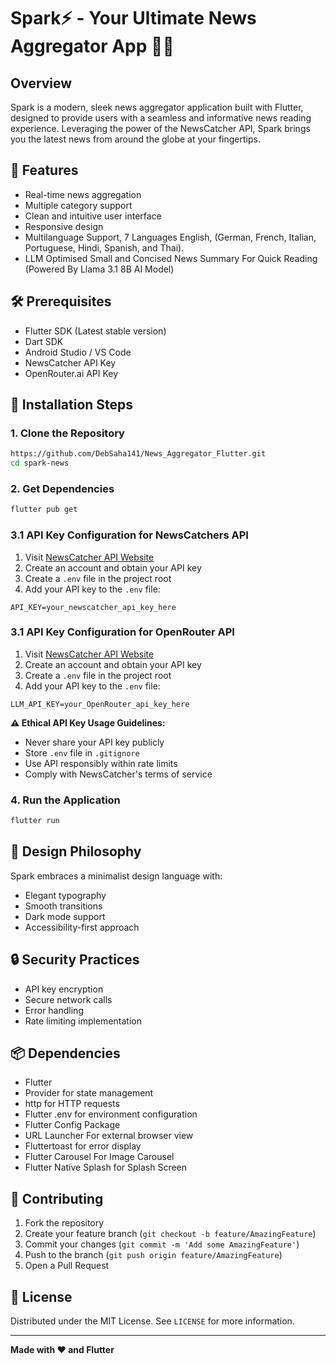 # Spark⚡ - Your Ultimate News Aggregator App 📰💥

## Overview

Spark is a modern, sleek news aggregator application built with Flutter, designed to provide users with a seamless and informative news reading experience. Leveraging the power of the NewsCatcher API, Spark brings you the latest news from around the globe at your fingertips.

## 🌟 Features

- Real-time news aggregation
- Multiple category support
- Clean and intuitive user interface
- Responsive design
- Multilanguage Support, 7 Languages English, (German, French, Italian, Portuguese, Hindi, Spanish, and Thai).
- LLM Optimised Small and Concised News Summary For Quick Reading (Powered By Llama 3.1 8B AI Model)

## 🛠 Prerequisites

- Flutter SDK (Latest stable version)
- Dart SDK
- Android Studio / VS Code
- NewsCatcher API Key
- OpenRouter.ai API Key

## 🔧 Installation Steps

### 1. Clone the Repository

```bash
https://github.com/DebSaha141/News_Aggregator_Flutter.git
cd spark-news
```

### 2. Get Dependencies

```bash
flutter pub get
```

### 3.1 API Key Configuration for NewsCatchers API

1. Visit [NewsCatcher API Website](https://newscatcherapi.com/)
2. Create an account and obtain your API key
3. Create a `.env` file in the project root
4. Add your API key to the `.env` file:

```
API_KEY=your_newscatcher_api_key_here
```

### 3.1 API Key Configuration for OpenRouter API

1. Visit [NewsCatcher API Website](https://openrouter.ai/)
2. Create an account and obtain your API key
3. Create a `.env` file in the project root
4. Add your API key to the `.env` file:

```
LLM_API_KEY=your_OpenRouter_api_key_here
```

**⚠️ Ethical API Key Usage Guidelines:**

- Never share your API key publicly
- Store `.env` file in `.gitignore`
- Use API responsibly within rate limits
- Comply with NewsCatcher's terms of service

### 4. Run the Application

```bash
flutter run
```

## 🎨 Design Philosophy

Spark embraces a minimalist design language with:

- Elegant typography
- Smooth transitions
- Dark mode support
- Accessibility-first approach

## 🔒 Security Practices

- API key encryption
- Secure network calls
- Error handling
- Rate limiting implementation

## 📦 Dependencies

- Flutter
- Provider for state management
- http for HTTP requests
- Flutter .env for environment configuration
- Flutter Config Package
- URL Launcher For external browser view
- Fluttertoast for error display
- Flutter Carousel For Image Carousel
- Flutter Native Splash for Splash Screen

## 🤝 Contributing

1. Fork the repository
2. Create your feature branch (`git checkout -b feature/AmazingFeature`)
3. Commit your changes (`git commit -m 'Add some AmazingFeature'`)
4. Push to the branch (`git push origin feature/AmazingFeature`)
5. Open a Pull Request

## 📄 License

Distributed under the MIT License. See `LICENSE` for more information.

---

**Made with ❤️ and Flutter**
